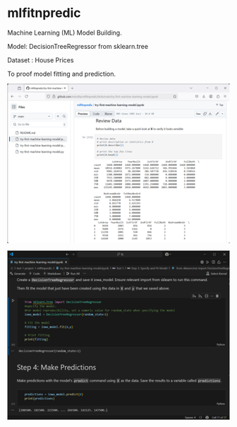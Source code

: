 # mlfitnpredic
Machine Learning (ML) Model Building.

Model: DecisionTreeRegressor from sklearn.tree

Dataset : House Prices

To proof model fitting and prediction.

![Testing_Screenshot1](./try-first-machine-learning-model.ipynb-Github_1.png)

![Testing_Screenshot2](./try-first-machine-learning-model.ipynb-VSCode_1.png)
